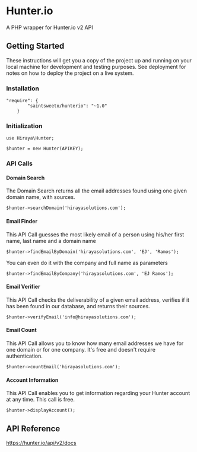 # Hunter.io
A PHP wrapper for Hunter.io v2 API

## Getting Started

These instructions will get you a copy of the project up and running on your local machine for development and testing purposes. See deployment for notes on how to deploy the project on a live system.

### Installation
```
"require": {
        "saintsweeto/hunterio": "~1.0"
    }
```

### Initialization
```
use Hiraya\Hunter;

$hunter = new Hunter(APIKEY);
```

### API Calls

#### Domain Search
  
The Domain Search returns all the email addresses found using one given domain name, with sources.
```
$hunter->searchDomain('hirayasolutions.com');
```

#### Email Finder

This API Call guesses the most likely email of a person using his/her first name, last name and a domain name
```
$hunter->findEmailByDomain('hirayasolutions.com', 'EJ', 'Ramos');
```
You can even do it with the company and full name as parameters
```
$hunter->findEmailByCompany('hirayasolutions.com', 'EJ Ramos');
```

#### Email Verifier
  
This API Call checks the deliverability of a given email address, verifies if it has been found in our database, and returns their sources.
```
$hunter->verifyEmail('info@hirayasolutions.com');
```

#### Email Count
  
This API Call allows you to know how many email addresses we have for one domain or for one company. It's free and doesn't require authentication.
```
$hunter->countEmail('hirayasolutions.com');
```

#### Account Information
  
This API Call enables you to get information regarding your Hunter account at any time. This call is free.
```
$hunter->displayAccount();
```

## API Reference
https://hunter.io/api/v2/docs
